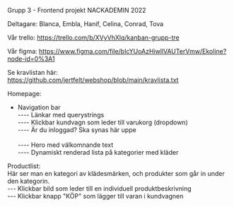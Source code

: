 Grupp 3 - Frontend projekt NACKADEMIN 2022

Deltagare:
Blanca, Embla, Hanif, Celina, Conrad, Tova 


Vår trello:
https://trello.com/b/XVyVhXlq/kanban-grupp-tre

Vår figma: 
https://www.figma.com/file/bIcYUoAzHiwllVAUTerVmw/Ekoline?node-id=0%3A1

Se kravlistan här:
https://github.com/jertfelt/webshop/blob/main/kravlista.txt

Homepage:
- Navigation bar <br>
---- Länkar med querystrings <br>
---- Klickbar kundvagn som leder till varukorg (dropdown) <br>
---- Är du inloggad? Ska synas här uppe 
<br><br>
---- Hero med välkomnande text <br>
---- Dynamiskt renderad lista på kategorier med kläder<br>

 


Productlist:<br>
Här ser man en kategori av klädesmärken, och produkter som går in under den kategorin.<br>
--- Klickbar bild som leder till en individuell produktbeskrivning<br>
--- Klickbar knapp "KÖP" som lägger till varan i kundvagnen<br>



